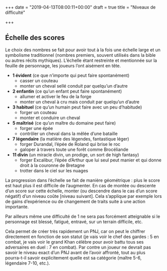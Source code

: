 +++
date = "2019-04-13T08:00:11+00:00"
draft = true
title = "Niveaux de difficulté"

+++
## **Échelle des scores**

Le choix des nombres se fait pour avoir tout à la fois une échelle large et un symbolisme traditionnel (nombres premiers, souvent utilisés dans la bible ou autres récits mythiques). L’échelle étant restreinte et mentionnée sur la feuille de personnage, les joueurs l’ont aisément en tête.

* **1 évident** (ce que n’importe qui peut faire spontanément)
  * casser un couteau
  * monter un cheval sellé conduit par quelqu’un d’autre
* **2 enfantin** (ce qu’un enfant peut faire spontanément)
  * allumer et activer le feu de la forge
  * monter un cheval à cru mais conduit par quelqu’un d’autre
* **3 habituel** (ce qu’un humain peut faire avec un peu d’habitude)
  * forger un couteau
  * monter et conduire un cheval
* **5 maîtrisé** (ce qu’un maître du domaine peut faire)
  * forger une épée
  * contrôler un cheval dans la mêlée d’une bataille
* **7 légendaire** (la matière des légendes, fantastique léger)
  * forger Durandal, l’épée de Roland qui brise le roc
  * galoper à travers toute une forêt comme Brocéliande
* **11 divin** (un miracle divin, un prodige, un sort de high fantasy)
  * forger Excalibur, l’épée d’Arthur que lui seul peut manier et qui donne droit à la couronne de Bretagne
  * trotter dans le ciel sur les nuages

La progression dans l’échelle se fait de manière géométrique : plus le score est haut plus il est difficile de l’augmenter. En cas de montée ou descente d’un score sur cette échelle, monter (ou descendre dans le cas d’un score négatif) d’un niveau coûte \[niveau suivant\]. Cela s’applique par exemple lors de gains d’expérience ou de changement de traits suite à une action importante.

Par ailleurs même une difficulté de 1 ne sera pas forcément atteignable si le personnage est blessé, fatigué, entravé, sur un terrain difficile, etc.

Cela permet de créer très rapidement un PNJ, car on peut le chiffrer directement en fonction de son statut (je vais voir le chef des gardes : 5 en combat, je vais voir le grand Khan célèbre pour avoir battu tous ses adversaires en duel : 7 en combat). Par contre un joueur ne devrait pas savoir le niveau exact d’un PNJ avant de l’avoir affronté, tout au plus pourra-t-il savoir explicitement quelle est sa catégorie (maître 5-6, légendaire 7-10, etc.).